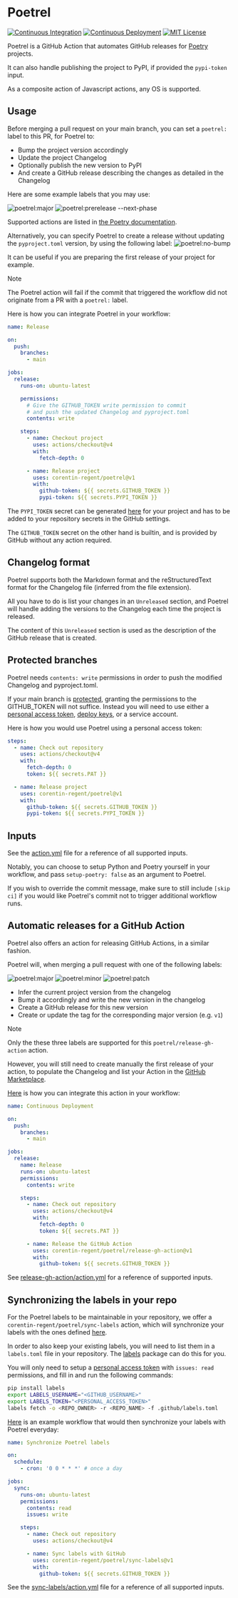 # Poetrel

[![Continuous Integration](https://github.com/corentin-regent/poetrelease/actions/workflows/ci.yml/badge.svg)](https://github.com/corentin-regent/poetrelease/actions/workflows/ci.yml)
[![Continuous Deployment](https://github.com/corentin-regent/poetrelease/actions/workflows/cd.yml/badge.svg)](https://github.com/corentin-regent/poetrelease/actions/workflows/cd.yml)
[![MIT License](https://img.shields.io/pypi/l/rate-control?logo=unlicense)](https://github.com/corentin-regent/poetrel/blob/main/LICENSE)

Poetrel is a GitHub Action that automates GitHub releases for [Poetry](https://python-poetry.org/)
projects.

It can also handle publishing the project to PyPI, if provided the `pypi-token` input.

As a composite action of Javascript actions, any OS is supported.

## Usage

Before merging a pull request on your main branch, you can set a `poetrel:` label to this PR, for
Poetrel to:

- Bump the project version accordingly
- Update the project Changelog
- Optionally publish the new version to PyPI
- And create a GitHub release describing the changes as detailed in the Changelog

Here are some example labels that you may use:

![poetrel:major](https://img.shields.io/badge/poetrel:major-ff0000)
![poetrel:prerelease --next-phase](https://img.shields.io/badge/poetrel:prerelease_----next--phase-007f00)

Supported actions are listed in
[the Poetry documentation](https://python-poetry.org/docs/cli/#version).

Alternatively, you can specify Poetrel to create a release without updating the `pyproject.toml`
version, by using the following label:
![poetrel:no-bump](https://img.shields.io/badge/poetrel:no--bump-0000ff)

It can be useful if you are preparing the first release of your project for example.

> [!NOTE]  
> The Poetrel action will fail if the commit that triggered the workflow did not originate from a PR
> with a `poetrel:` label.

Here is how you can integrate Poetrel in your workflow:

```yaml
name: Release

on:
  push:
    branches:
      - main

jobs:
  release:
    runs-on: ubuntu-latest

    permissions:
      # Give the GITHUB_TOKEN write permission to commit
      # and push the updated Changelog and pyproject.toml
      contents: write

    steps:
      - name: Checkout project
        uses: actions/checkout@v4
        with:
          fetch-depth: 0

      - name: Release project
        uses: corentin-regent/poetrel@v1
        with:
          github-token: ${{ secrets.GITHUB_TOKEN }}
          pypi-token: ${{ secrets.PYPI_TOKEN }}
```

The `PYPI_TOKEN` secret can be generated [here](https://pypi.org/manage/account/#api-tokens) for
your project and has to be added to your repository secrets in the GitHub settings.

The `GITHUB_TOKEN` secret on the other hand is builtin, and is provided by GitHub without any action
required.

## Changelog format

Poetrel supports both the Markdown format and the reStructuredText format for the Changelog file
(inferred from the file extension).

All you have to do is list your changes in an `Unreleased` section, and Poetrel will handle adding
the versions to the Changelog each time the project is released.

The content of this `Unreleased` section is used as the description of the GitHub release that is
created.

## Protected branches

Poetrel needs `contents: write` permissions in order to push the modified Changelog and
pyproject.toml.

If your main branch is
[protected](https://docs.github.com/repositories/configuring-branches-and-merges-in-your-repository/managing-protected-branches/about-protected-branches),
granting the permissions to the GITHUB_TOKEN will not suffice. Instead you will need to use either a
[personal access token](https://docs.github.com/authentication/keeping-your-account-and-data-secure/managing-your-personal-access-tokens),
[deploy keys](https://docs.github.com/en/authentication/connecting-to-github-with-ssh/managing-deploy-keys#deploy-keys),
or a service account.

Here is how you would use Poetrel using a personal access token:

```yaml
steps:
  - name: Check out repository
    uses: actions/checkout@v4
    with:
      fetch-depth: 0
      token: ${{ secrets.PAT }}

  - name: Release project
    uses: corentin-regent/poetrel@v1
    with:
      github-token: ${{ secrets.GITHUB_TOKEN }}
      pypi-token: ${{ secrets.PYPI_TOKEN }}
```

## Inputs

See the [action.yml](/action.yml) file for a reference of all supported inputs.

Notably, you can choose to setup Python and Poetry yourself in your workflow, and pass
`setup-poetry: false` as an argument to Poetrel.

If you wish to override the commit message, make sure to still include `[skip ci]` if you would like
Poetrel's commit not to trigger additional workflow runs.

## Automatic releases for a GitHub Action

Poetrel also offers an action for releasing GitHub Actions, in a similar fashion.

Poetrel will, when merging a pull request with one of the following labels:

![poetrel:major](https://img.shields.io/badge/poetrel:major-ff0000)
![poetrel:minor](https://img.shields.io/badge/poetrel:minor-ff7f00)
![poetrel:patch](https://img.shields.io/badge/poetrel:patch-ffff00)

- Infer the current project version from the changelog
- Bump it accordingly and write the new version in the changelog
- Create a GitHub release for this new version
- Create or update the tag for the corresponding major version (e.g. `v1`)

> [!NOTE]  
> Only the these three labels are supported for this `poetrel/release-gh-action` action.

However, you will still need to create manually the first release of your action, to populate the
Changelog and list your Action in the
[GitHub Marketplace](https://github.com/marketplace?type=actions).

[Here](/.github/workflows/cd.yml) is how you can integrate this action in your workflow:

```yaml
name: Continuous Deployment

on:
  push:
    branches:
      - main

jobs:
  release:
    name: Release
    runs-on: ubuntu-latest
    permissions:
      contents: write

    steps:
      - name: Check out repository
        uses: actions/checkout@v4
        with:
          fetch-depth: 0
          token: ${{ secrets.PAT }}

      - name: Release the GitHub Action
        uses: corentin-regent/poetrel/release-gh-action@v1
        with:
          github-token: ${{ secrets.GITHUB_TOKEN }}
```

See [release-gh-action/action.yml](/release-gh-action/action.yml) for a reference of supported
inputs.

## Synchronizing the labels in your repo

For the Poetrel labels to be maintainable in your repository, we offer a
`corentin-regent/poetrel/sync-labels` action, which will synchronize your labels with the ones
defined [here](/.github/labels.toml).

In order to also keep your existing labels, you will need to list them in a `labels.toml` file in
your repository. The [labels](https://github.com/hackebrot/labels) package can do this for you.

You will only need to setup a
[personal access token](https://docs.github.com/authentication/keeping-your-account-and-data-secure/managing-your-personal-access-tokens)
with `issues: read` permissions, and fill in and run the following commands:

```bash
pip install labels
export LABELS_USERNAME="<GITHUB_USERNAME>"
export LABELS_TOKEN="<PERSONAL_ACCESS_TOKEN>"
labels fetch -o <REPO_OWNER> -r <REPO_NAME> -f .github/labels.toml
```

[Here](/.github/workflows/labels.yml) is an example workflow that would then synchronize your labels
with Poetrel everyday:

```yaml
name: Synchronize Poetrel labels

on:
  schedule:
    - cron: '0 0 * * *' # once a day

jobs:
  sync:
    runs-on: ubuntu-latest
    permissions:
      contents: read
      issues: write

    steps:
      - name: Check out repository
        uses: actions/checkout@v4

      - name: Sync labels with GitHub
        uses: corentin-regent/poetrel/sync-labels@v1
        with:
          github-token: ${{ secrets.GITHUB_TOKEN }}
```

See the [sync-labels/action.yml](/sync-labels/action.yml) file for a reference of all supported
inputs.
